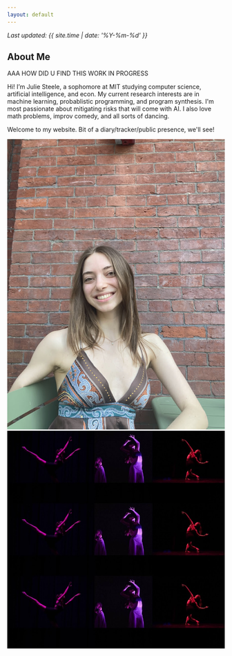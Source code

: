 ```yaml
---
layout: default
---
```


_Last updated: {{ site.time | date: '%Y-%m-%d' }}_


## About Me

AAA HOW DID U FIND THIS WORK IN PROGRESS 

Hi! I’m Julie Steele, a sophomore at MIT studying computer science, artificial intelligence, and econ. My current research interests are in machine learning, probablistic programming, and program synthesis. I'm most passionate about mitigating risks that will come with AI. I also love math problems, improv comedy, and all sorts of dancing. 

Welcome to my website. Bit of a diary/tracker/public presence, we'll see!

![Julie Photo](JuliePhotoBrick.jpg)
![Dance Collage](DanceCollage.jpg)
